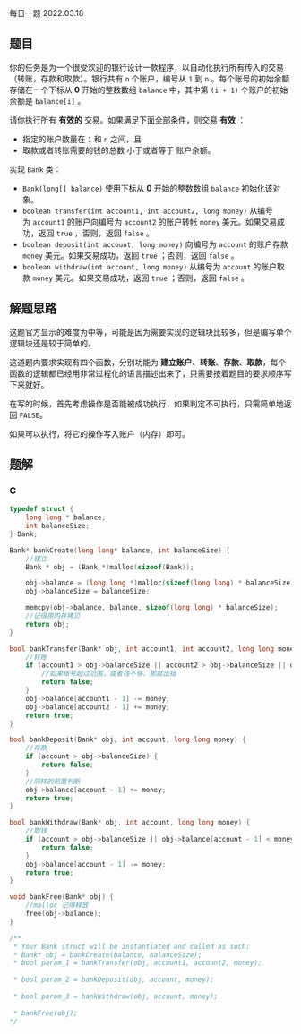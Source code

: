 每日一题 2022.03.18

## 题目

你的任务是为一个很受欢迎的银行设计一款程序，以自动化执行所有传入的交易（转账，存款和取款）。银行共有 `n` 个账户，编号从 `1` 到 `n` 。每个账号的初始余额存储在一个下标从 **0** 开始的整数数组 `balance` 中，其中第 `(i + 1)` 个账户的初始余额是 `balance[i]` 。

请你执行所有 **有效的** 交易。如果满足下面全部条件，则交易 **有效** ：

- 指定的账户数量在 `1` 和 `n` 之间，且
- 取款或者转账需要的钱的总数 小于或者等于 账户余额。

实现 `Bank` 类：

- `Bank(long[] balance)` 使用下标从 **0** 开始的整数数组 `balance` 初始化该对象。
- `boolean transfer(int account1, int account2, long money)` 从编号为 `account1` 的账户向编号为 `account2` 的账户转帐 `money` 美元。如果交易成功，返回 `true` ，否则，返回 `false` 。
- `boolean deposit(int account, long money)` 向编号为 `account` 的账户存款 `money` 美元。如果交易成功，返回 `true` ；否则，返回 `false` 。
- `boolean withdraw(int account, long money)` 从编号为 `account` 的账户取款 `money` 美元。如果交易成功，返回 `true` ；否则，返回 `false` 。

## 解题思路

这题官方显示的难度为中等，可能是因为需要实现的逻辑块比较多，但是编写单个逻辑块还是较于简单的。

这道题内要求实现有四个函数，分别功能为 **建立账户**、**转账**、**存款**、**取款**，每个函数的逻辑都已经用非常过程化的语言描述出来了，只需要按着题目的要求顺序写下来就好。

在写的时候，首先考虑操作是否能被成功执行，如果判定不可执行，只需简单地返回 `FALSE`。

如果可以执行，将它的操作写入账户（内存）即可。

## 题解

### C

```C
typedef struct {
    long long * balance;
    int balanceSize;
} Bank;

Bank* bankCreate(long long* balance, int balanceSize) {
    //建立
    Bank * obj = (Bank *)malloc(sizeof(Bank));

    obj->balance = (long long *)malloc(sizeof(long long) * balanceSize);
    obj->balanceSize = balanceSize;

    memcpy(obj->balance, balance, sizeof(long long) * balanceSize);
    //记得用内存拷贝
    return obj;
}

bool bankTransfer(Bank* obj, int account1, int account2, long long money) {
    //转账
    if (account1 > obj->balanceSize || account2 > obj->balanceSize || obj->balance[account1 - 1] < money) {
        //如果账号超过范围，或者钱不够，那就出错
        return false;
    }
    obj->balance[account1 - 1] -= money;
    obj->balance[account2 - 1] += money;
    return true;
}

bool bankDeposit(Bank* obj, int account, long long money) {
    //存款
    if (account > obj->balanceSize) {
        return false;
    }
    //同样的前置判断
    obj->balance[account - 1] += money;
    return true;
}

bool bankWithdraw(Bank* obj, int account, long long money) {
    //取钱
    if (account > obj->balanceSize || obj->balance[account - 1] < money) {
        return false;
    }
    obj->balance[account - 1] -= money;
    return true;
}

void bankFree(Bank* obj) {
    //malloc 记得释放
    free(obj->balance);
}

/**
 * Your Bank struct will be instantiated and called as such:
 * Bank* obj = bankCreate(balance, balanceSize);
 * bool param_1 = bankTransfer(obj, account1, account2, money);
 
 * bool param_2 = bankDeposit(obj, account, money);
 
 * bool param_3 = bankWithdraw(obj, account, money);
 
 * bankFree(obj);
*/
```
